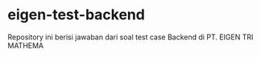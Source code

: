 # eigen-test-backend
Repository ini berisi jawaban dari soal test case Backend di PT. EIGEN TRI MATHEMA
